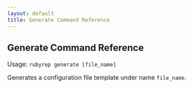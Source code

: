 ```yaml
---
layout: default
title: Generate Command Reference
---
```


Generate Command Reference
--------------------------

Usage: `rubyrep generate [file_name]`

Generates a configuration file template under name `file_name`.
